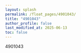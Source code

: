 ```yaml
---
layout: splash
permalink: /float_pages/4901043/
title: "4901043"
author_profile: false
last_modified_at: 2025-06-13
toc: false
---
```

 
4901043
